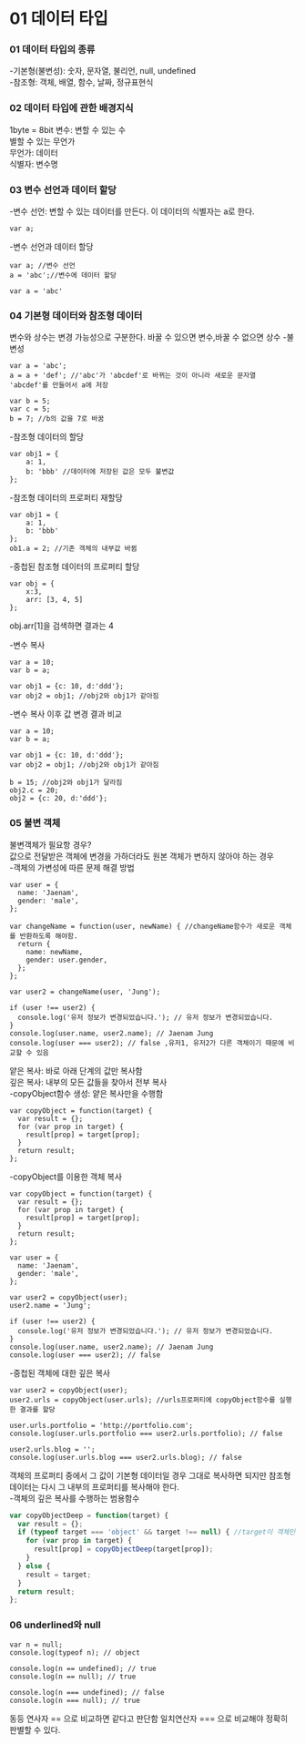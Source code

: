 # 01 데이터 타입

### 01 데이터 타입의 종류
-기본형(불변성): 숫자, 문자열, 불리언, null, undefined  
-참조형: 객체, 배열, 함수, 날짜, 정규표현식
### 02 데이터 타입에 관한 배경지식
1byte = 8bit
변수: 변할 수 있는 수    
별할 수 있는 무언가  
무언가: 데이터  
식별자: 변수명  
### 03 변수 선언과 데이터 할당
-변수 선언: 변할 수 있는 데이터를 만든다. 이 데이터의 식별자는 a로 한다.  
```
var a;
```

-변수 선언과 데이터 할당
```
var a; //변수 선언
a = 'abc';//변수에 데이터 할당

var a = 'abc'
```

### 04 기본형 데이터와 참조형 데이터
변수와 상수는 변경 가능성으로 구분한다.
바꿀 수 있으면 변수,바꿀 수 없으면 상수	
-불변성
```
var a = 'abc';
a = a + 'def'; //'abc'가 'abcdef'로 바뀌는 것이 아니라 새로운 문자열 'abcdef'를 만들어서 a에 저장

var b = 5;
var c = 5;
b = 7; //b의 값을 7로 바꿈
```

-참조형 데이터의 할당
```
var obj1 = {
    a: 1,
    b: 'bbb' //데이터에 저장된 값은 모두 불변값
};
```

-참조형 데이터의 프로퍼티 재할당
```
var obj1 = {
    a: 1,
    b: 'bbb'
};
ob1.a = 2; //기존 객체의 내부값 바뀜
```
-중첩된 참조형 데이터의 프로퍼티 할당
```
var obj = {
    x:3,
    arr: [3, 4, 5]
};
```
obj.arr[1]을 검색하면 결과는 4

-변수 복사
```
var a = 10;
var b = a;

var obj1 = {c: 10, d:'ddd'};
var obj2 = obj1; //obj2와 obj1가 같아짐
```
-변수 복사 이후 값 변경 결과 비교
```
var a = 10;
var b = a;

var obj1 = {c: 10, d:'ddd'};
var obj2 = obj1; //obj2와 obj1가 같아짐

b = 15; //obj2와 obj1가 달라짐
obj2.c = 20;
obj2 = {c: 20, d:'ddd'};
```

### 05 불변 객체
불변객체가 필요항 경우?    
값으로 전달받은 객체에 변경을 가하더라도 원본 객체가 변하지 않아야 하는 경우    
-객체의 가변성에 따른 문제 해결 방법
```
var user = {
  name: 'Jaenam',
  gender: 'male',
};

var changeName = function(user, newName) { //changeName함수가 새로운 객체를 반환하도록 해야함.
  return {
    name: newName,
    gender: user.gender,
  };
};

var user2 = changeName(user, 'Jung');

if (user !== user2) {
  console.log('유저 정보가 변경되었습니다.'); // 유저 정보가 변경되었습니다.
}
console.log(user.name, user2.name); // Jaenam Jung
console.log(user === user2); // false ,유저1, 유저2가 다른 객체이기 때문에 비교할 수 있음
```

얕은 복사: 바로 아래 단계의 값만 복사함    
깊은 복사: 내부의 모든 값들을 찾아서 전부 복사    
-copyObject함수 생성: 얕은 복사만을 수행함
```
var copyObject = function(target) {
  var result = {};
  for (var prop in target) {
    result[prop] = target[prop];
  }
  return result;
};
```    
-copyObject를 이용한 객체 복사
```
var copyObject = function(target) {
  var result = {};
  for (var prop in target) {
    result[prop] = target[prop];
  }
  return result;
};

var user = {
  name: 'Jaenam',
  gender: 'male',
};

var user2 = copyObject(user);
user2.name = 'Jung';

if (user !== user2) {
  console.log('유저 정보가 변경되었습니다.'); // 유저 정보가 변경되었습니다.
}
console.log(user.name, user2.name); // Jaenam Jung
console.log(user === user2); // false
```    
-중첩된 객체에 대한 깊은 복사
```
var user2 = copyObject(user);
user2.urls = copyObject(user.urls); //urls프로퍼티에 copyObject함수를 실행한 결과를 할당

user.urls.portfolio = 'http://portfolio.com';
console.log(user.urls.portfolio === user2.urls.portfolio); // false

user2.urls.blog = '';
console.log(user.urls.blog === user2.urls.blog); // false
```
객체의 프로퍼티 중에서 그 값이 기본형 데이터일 경우 그대로 복사하면 되지만 참조형 데이터는 다시 그 내부의 프로퍼티를 복사해야 한다.     
-객체의 깊은 복사를 수행하는 범용함수 
```js
var copyObjectDeep = function(target) {
  var result = {};
  if (typeof target === 'object' && target !== null) { //target이 객체인 경우 내부 프로퍼티를 순회하며 함수를 재귀적으로 호출하고 아닌경우 
    for (var prop in target) {
      result[prop] = copyObjectDeep(target[prop]);
    }
  } else {
    result = target;
  }
  return result;
};
```

### 06 underlined와 null
```
var n = null;
console.log(typeof n); // object

console.log(n == undefined); // true
console.log(n == null); // true

console.log(n === undefined); // false
console.log(n === null); // true
```
동등 연사자 == 으로 비교하면 같다고 판단함
일치연산자 === 으로 비교해야 정확히 판별할 수 있다.
